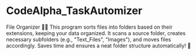 # CodeAlpha_TaskAutomizer
File Organizer 📂✨ This program sorts files into folders based on their extensions, keeping your data organized. It scans a source folder, creates necessary subfolders (e.g., "Text_Files", "Images"), and moves files accordingly. Saves time and ensures a neat folder structure automatically! 🚀
